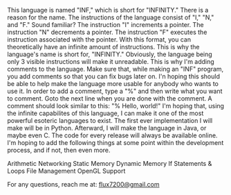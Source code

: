 This language is named "INF," which is short for "INFINITY." There is a reason for the name.
The instructions of the language consist of "I," "N," and "F." Sound familiar? The instruction "I" increments a pointer.
The instruction "N" decrements a pointer. The instruction "F" executes the instruction associated with the pointer.
With this format, you can theoretically have an infinite amount of instructions.
This is why the language's name is short for, "INFINITY."
Obviously, the language being only 3 visible instructions will make it unreadable. This is why I'm adding comments to
the language. Make sure that, while making an "INF" program, you add comments so that you can fix bugs later on.
I'n hoping this should be able to help make the language more usable for anybody who wants to use it. In order to add a
comment, type a "%" and then write what you want to comment. Goto the next line when you are done with the comment.
A comment should look similar to this: "% Hello, world!"
I'm hoping that, using the infinite capabilites of this language, I can make it one of the most powerful esoteric
languages to exist. The first ever implementation I will make will be in Python. Afterward, I will make the language in Java,
or maybe even C. The code for every release will always be available online. I'm hoping to add the following things at
some point within the development process, and if not, then even more.

Arithmetic
Networking
Static Memory
Dynamic Memory
If Statements & Loops
File Management
OpenGL Support

For any questions, reach me at: flux7200@gmail.com
